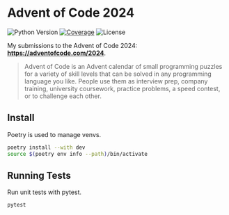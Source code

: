 # Advent of Code 2024

![Python Version](https://img.shields.io/badge/python-3.13-blue)
[![Coverage](https://codecov.io/gh/LouisStefanuto/aoc2024/branch/main/graph/badge.svg)](https://codecov.io/gh/LouisStefanuto/aoc2024)
![License](https://img.shields.io/badge/license-MIT-green)

My submissions to the Advent of Code 2024: **https://adventofcode.com/2024**.

> Advent of Code is an Advent calendar of small programming puzzles for a variety of skill levels that can be solved in any programming language you like. People use them as interview prep, company training, university coursework, practice problems, a speed contest, or to challenge each other.

## Install

Poetry is used to manage venvs.

```bash
poetry install --with dev
source $(poetry env info --path)/bin/activate
```

## Running Tests

Run unit tests with pytest.

```bash
pytest
```

